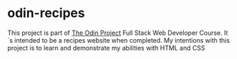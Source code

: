 # odin-recipes
This project is part of <a href="https://theodinproject.com">The Odin Project</a> Full Stack Web Developer Course. It´s intended to be a recipes website when completed. My intentions with this project is to learn and demonstrate my abilities with HTML and CSS